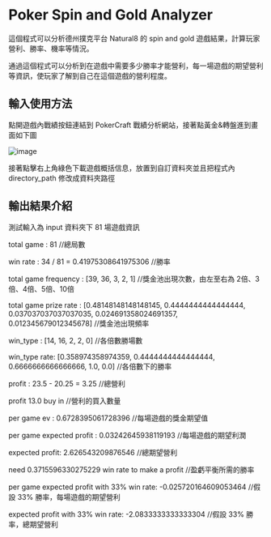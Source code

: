 # Poker Spin and Gold Analyzer

這個程式可以分析德州撲克平台 Natural8 的 spin and gold 遊戲結果，計算玩家營利、勝率、機率等情況。

通過這個程式可以分析到在遊戲中需要多少勝率才能營利，每一場遊戲的期望營利等資訊，使玩家了解到自己在這個遊戲的營利程度。

## 輸入使用方法

點開遊戲內戰績按鈕連結到 PokerCraft 戰績分析網站，接著點黃金&轉盤進到畫面如下圖

![image](https://github.com/kenchang890410/poker-spin-and-gold-analyze/blob/203c7d7ecb796474a5723a2e5dba87f717323672/PokerCraft.png)

接著點擊右上角綠色下載遊戲概括信息，放置到自訂資料夾並且把程式內 directory_path 修改成資料夾路徑

## 輸出結果介紹

測試輸入為 input 資料夾下 81 場遊戲資訊

total game :  81 //總局數

win rate : 34 / 81 = 0.41975308641975306 //勝率

total game frequency :  [39, 36, 3, 2, 1] //獎金池出現次數，由左至右為 2倍、3倍、4倍、5倍、10倍

total game prize rate :  [0.48148148148148145, 0.4444444444444444, 0.037037037037037035, 0.024691358024691357, 0.012345679012345678] //獎金池出現頻率

win_type :  [14, 16, 2, 2, 0] //各倍數勝場數

win_type rate:  [0.358974358974359, 0.4444444444444444, 0.6666666666666666, 1.0, 0.0] //各倍數下的勝率

profit : 23.5 - 20.25 = 3.25 //總營利

profit 13.0 buy in //營利的買入數量

per game ev :  0.6728395061728396 //每場遊戲的獎金期望值

per game expected profit :  0.03242645938119193 //每場遊戲的期望利潤

expected profit:  2.626543209876546 //總期望營利

need 0.3715596330275229 win rate to make a profit //盈虧平衡所需的勝率

per game expected profit with 33% win rate:  -0.025720164609053464 //假設 33% 勝率，每場遊戲的期望營利

expected profit with 33% win rate:  -2.0833333333333304 //假設 33% 勝率，總期望營利

